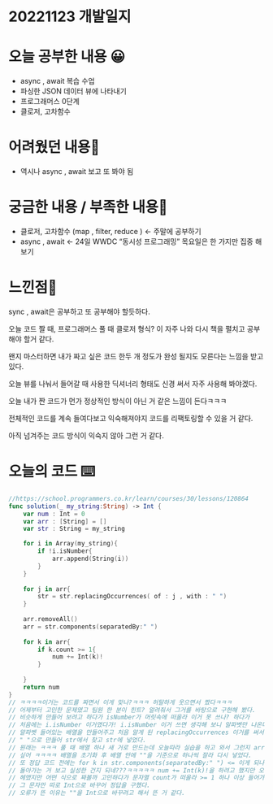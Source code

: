 # 20221123 개발일지

# 오늘 공부한 내용 😀

- async , await 복습 수업
- 파싱한 JSON 데이터 뷰에 나타내기
- 프로그래머스 0단계
- 클로저, 고차함수

# 어려웠던 내용🤯

- 역시나 async , await 보고 또 봐야 됨

# 궁금한 내용 / 부족한 내용🤔

- 클로저, 고차함수 (map , filter, reduce )  ← 주말에 공부하기
- async , await ← 24일 WWDC “동시성 프로그래밍” 목요일은 한 가지만 집중 해보기

# 느낀점🤨

sync , await은 공부하고 또 공부해야 할듯하다.

오늘 코드 짤 때, 프로그래머스 풀 때 클로저 형식? 이 자주 나와 다시 책을 펼치고 공부해야 할거 같다.

왠지 마스터하면 내가 짜고 싶은 코드 한두 개 정도가 완성 될지도 모른다는 느낌을 받고 있다.

오늘 뷰를 나눠서 들어갈 때 사용한 딕셔너리 형태도 신경 써서 자주 사용해 봐야겠다.

오늘 내가 짠 코드가 먼가 정상적인 방식이 아닌 거 같은 느낌이 든다ㅋㅋㅋ

전체적인 코드를 계속 들여다보고 익숙해져야지 코드를 리팩토링할 수 있을 거 같다.

아직 넘겨주는 코드 방식이 익숙지 않아 그런 거 같다.

# 오늘의 코드 ⌨️

```swift
//https://school.programmers.co.kr/learn/courses/30/lessons/120864
func solution(_ my_string:String) -> Int {
    var num : Int = 0
    var arr : [String] = []
    var str : String = my_string

    for i in Array(my_string){
        if !i.isNumber{
            arr.append(String(i))
        }
    }
    
    for j in arr{
        str = str.replacingOccurrences( of : j , with : " ")
    }
    
    arr.removeAll()
    arr = str.components(separatedBy:" ")
    
    for k in arr{
        if k.count >= 1{
            num += Int(k)!
        }
       
    }
    return num
}
// ㅋㅋㅋㅋ이거는 코드를 짜면서 이게 맞나?ㅋㅋㅋ 허탈하게 웃으면서 짰다ㅋㅋㅋ
// 어제부터 고민한 문제였고 팀원 한 분이 힌트? 알려줘서 그거를 바탕으로 구현해 봤다.
// 비슷하게 만들어 보려고 하다가 isNumber가 머릿속에 떠올라 이거 못 쓰나? 하다가
// 처음에는 i.isNumber 이거였다가! i.isNumber 이거 쓰면 생각해 보니 알파벳만 나온다!!!
// 알파벳 들어있는 배열을 만들어주고 처음 알게 된 replacingOccurrences 이거를 써서 알파벳 하나씩
// " "으로 만들어 str에서 찾고 str에 넣었다.
// 원래는 ㅋㅋㅋ 풀 때 배열 하나 새 거로 만드는데 오늘따라 실습을 하고 와서 그런지 arr 배열을 재사용하고
// 싶어 ㅋㅋㅋㅋ 배열을 초기화 후 배열 안에 ""을 기준으로 하나씩 잘라 다시 넣었다.
// 또 정답 코드 전에는 for k in str.components(separatedBy:" ") <= 이게 되나??
// 돌아가는 거 보고 실성한 건지 되네???ㅋㅋㅋㅋㅋ num += Int(k)!을 하려고 했지만 오류가 떠서 
// 헤맸지만 어떤 식으로 짜볼까 고민하다가 문자열 count가 떠올라 >= 1 하나 이상 들어가면 
// 그 문자만 따로 Int으로 바꾸어 정답을 구했다.
// 오류가 뜬 이유는 ""을 Int으로 바꾸려고 해서 뜬 거 같다.
```